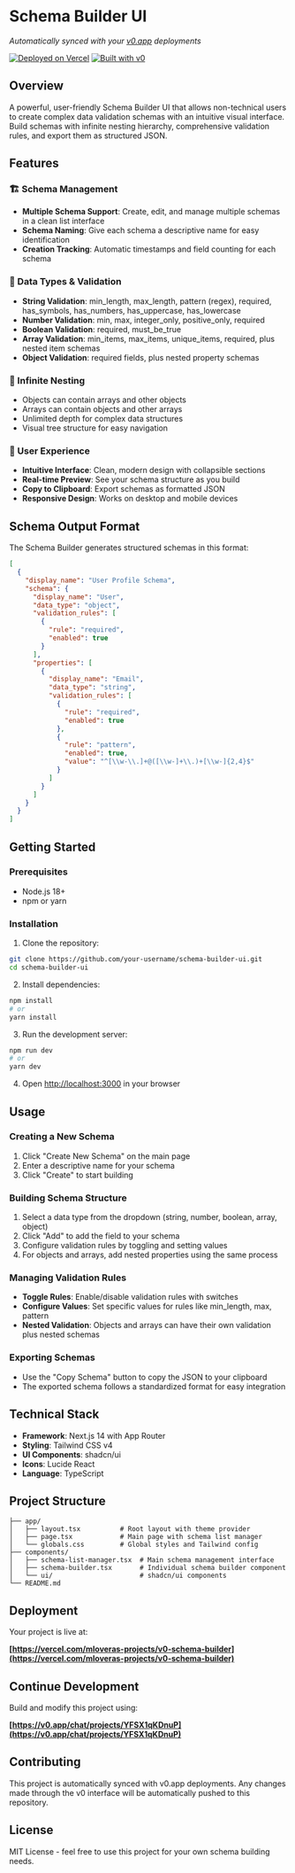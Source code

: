 # Schema Builder UI

*Automatically synced with your [v0.app](https://v0.app) deployments*

[![Deployed on Vercel](https://img.shields.io/badge/Deployed%20on-Vercel-black?style=for-the-badge&logo=vercel)](https://vercel.com/mloveras-projects/v0-schema-builder)
[![Built with v0](https://img.shields.io/badge/Built%20with-v0.app-black?style=for-the-badge)](https://v0.app/chat/projects/YFSX1qKDnuP)

## Overview

A powerful, user-friendly Schema Builder UI that allows non-technical users to create complex data validation schemas with an intuitive visual interface. Build schemas with infinite nesting hierarchy, comprehensive validation rules, and export them as structured JSON.

## Features

### 🏗️ Schema Management
- **Multiple Schema Support**: Create, edit, and manage multiple schemas in a clean list interface
- **Schema Naming**: Give each schema a descriptive name for easy identification
- **Creation Tracking**: Automatic timestamps and field counting for each schema

### 🎯 Data Types & Validation
- **String Validation**: min_length, max_length, pattern (regex), required, has_symbols, has_numbers, has_uppercase, has_lowercase
- **Number Validation**: min, max, integer_only, positive_only, required
- **Boolean Validation**: required, must_be_true
- **Array Validation**: min_items, max_items, unique_items, required, plus nested item schemas
- **Object Validation**: required fields, plus nested property schemas

### 🔄 Infinite Nesting
- Objects can contain arrays and other objects
- Arrays can contain objects and other arrays
- Unlimited depth for complex data structures
- Visual tree structure for easy navigation

### 🎨 User Experience
- **Intuitive Interface**: Clean, modern design with collapsible sections
- **Real-time Preview**: See your schema structure as you build
- **Copy to Clipboard**: Export schemas as formatted JSON
- **Responsive Design**: Works on desktop and mobile devices

## Schema Output Format

The Schema Builder generates structured schemas in this format:

```json
[
  {
    "display_name": "User Profile Schema",
    "schema": {
      "display_name": "User",
      "data_type": "object",
      "validation_rules": [
        {
          "rule": "required",
          "enabled": true
        }
      ],
      "properties": [
        {
          "display_name": "Email",
          "data_type": "string",
          "validation_rules": [
            {
              "rule": "required",
              "enabled": true
            },
            {
              "rule": "pattern",
              "enabled": true,
              "value": "^[\\w-\\.]+@([\\w-]+\\.)+[\\w-]{2,4}$"
            }
          ]
        }
      ]
    }
  }
]
```

## Getting Started

### Prerequisites
- Node.js 18+ 
- npm or yarn

### Installation

1. Clone the repository:
```bash
git clone https://github.com/your-username/schema-builder-ui.git
cd schema-builder-ui
```

2. Install dependencies:
```bash
npm install
# or
yarn install
```

3. Run the development server:
```bash
npm run dev
# or
yarn dev
```

4. Open [http://localhost:3000](http://localhost:3000) in your browser

## Usage

### Creating a New Schema
1. Click "Create New Schema" on the main page
2. Enter a descriptive name for your schema
3. Click "Create" to start building

### Building Schema Structure
1. Select a data type from the dropdown (string, number, boolean, array, object)
2. Click "Add" to add the field to your schema
3. Configure validation rules by toggling and setting values
4. For objects and arrays, add nested properties using the same process

### Managing Validation Rules
- **Toggle Rules**: Enable/disable validation rules with switches
- **Configure Values**: Set specific values for rules like min_length, max, pattern
- **Nested Validation**: Objects and arrays can have their own validation plus nested schemas

### Exporting Schemas
- Use the "Copy Schema" button to copy the JSON to your clipboard
- The exported schema follows a standardized format for easy integration

## Technical Stack

- **Framework**: Next.js 14 with App Router
- **Styling**: Tailwind CSS v4
- **UI Components**: shadcn/ui
- **Icons**: Lucide React
- **Language**: TypeScript

## Project Structure

```
├── app/
│   ├── layout.tsx          # Root layout with theme provider
│   ├── page.tsx            # Main page with schema list manager
│   └── globals.css         # Global styles and Tailwind config
├── components/
│   ├── schema-list-manager.tsx  # Main schema management interface
│   ├── schema-builder.tsx       # Individual schema builder component
│   └── ui/                      # shadcn/ui components
└── README.md
```

## Deployment

Your project is live at:

**[https://vercel.com/mloveras-projects/v0-schema-builder](https://vercel.com/mloveras-projects/v0-schema-builder)**

## Continue Development

Build and modify this project using:

**[https://v0.app/chat/projects/YFSX1qKDnuP](https://v0.app/chat/projects/YFSX1qKDnuP)**

## Contributing

This project is automatically synced with v0.app deployments. Any changes made through the v0 interface will be automatically pushed to this repository.

## License

MIT License - feel free to use this project for your own schema building needs.
